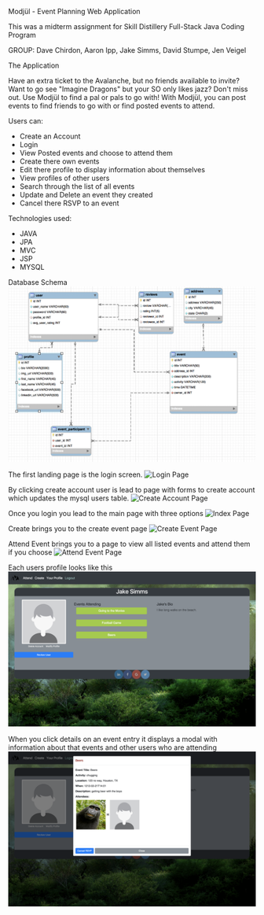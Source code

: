 Modjül  - Event Planning Web Application

This was a midterm assignment for Skill Distillery Full-Stack Java Coding Program

GROUP: Dave Chirdon, Aaron Ipp, Jake Simms, David Stumpe, Jen Veigel

The Application

Have an extra ticket to the Avalanche, but no friends available to invite? Want to go see "Imagine Dragons" but your SO only likes jazz? Don't miss out. Use Modjül to find a pal or pals to go with! With Modjül, you can post events to find friends to go with or find posted events to attend.

Users can:
 - Create an Account
 - Login
 - View Posted events and choose to attend them
 - Create there own events
 - Edit there profile to display information about themselves
 - View profiles of other users
 - Search through the list of all events
 - Update and Delete an event they created
 - Cancel there RSVP to an event

Technologies used:
 - JAVA		
 - JPA
 - MVC
 - JSP
 - MYSQL

Database Schema
![Database Schema](screenshots/databaseSchema.png)

The first landing page is the login screen.
![Login Page](screenshots/loginPage.png)

By clicking create account user is lead to page with forms to create account
which updates the mysql users table.
![Create Account Page](screenshots/createAccountPage.png)

Once you login you lead to the main page with three options
![Index Page](screenshots/indexPage.png)

Create brings you to the create event page
![Create Event Page](screenshots/createEventPage.png)

Attend Event brings you to a page to view all listed events and attend them if you choose
![Attend Event Page](screenshots/attendEventPage.png)

Each users profile looks like this
![Profile Page](screenshots/profilePage.png)

When you click details on an event entry it displays a modal with information about that events and other users
who are attending
![Event Details Page](screenshots/eventDetails.png)
